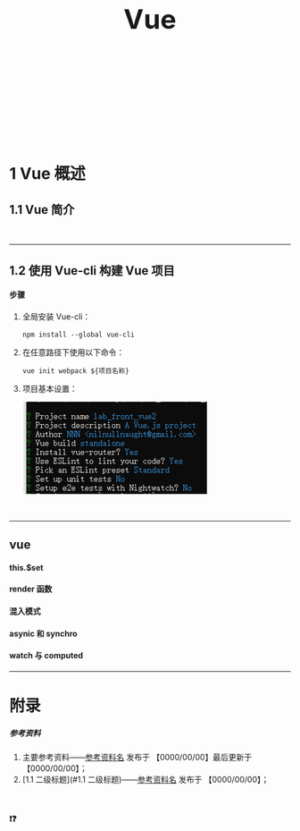 <div STYLE="page-break-after: always;">
	<br>
    <br>
    <br>
    <br>
    <br>
    <br>
    <br>
    <br>
    <br>
    <br>
	<center><h3><font size="20px">
        Vue
    </font></h3></center>
	<br>
    <br>
    <br>
    <br>
    <br>
    <br>
    <br>
    <br>
    <br>
    <br>
</div>

# 1	Vue 概述

## 1.1	Vue 简介

<br>

----

<div STYLE="page-break-after: always;"></div>

## 1.2	使用 Vue-cli 构建 Vue 项目

#### 步骤

1. 全局安装 Vue-cli：

   ```npm
   npm install --global vue-cli 
   ```

2. 在任意路径下使用以下命令：

   ```
   vue init webpack ${项目名称}
   ```

3. 项目基本设置：

   ![](./assets/Vue/9.2/1.png)

<br>

---

<div STYLE="page-break-after: always;"></div>

## vue

#### this.$set

#### render 函数

#### 混入模式

#### asynic 和 synchro

#### watch 与 computed

---

<div STYLE="page-break-after: always;"></div>

# 附录

##### 参考资料

1. 主要参考资料——[参考资料名](地址) 发布于 【0000/00/00】最后更新于【0000/00/00】；
1. [1.1	二级标题](#1.1	二级标题)——[参考资料名](地址) 发布于 【0000/00/00】；

<br>

#### ❗❓


